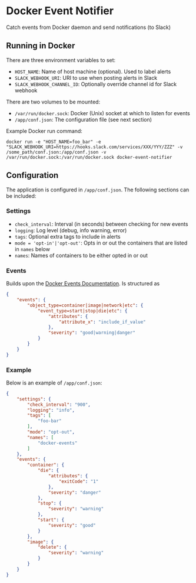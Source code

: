 # Docker Event Notifier

Catch events from Docker daemon and send notifications (to Slack)


## Running in Docker

There are three environment variables to set:

* `HOST_NAME`: Name of host machine (optional). Used to label alerts
* `SLACK_WEBHOOK_URI`: URI to use when posting alerts in Slack
* `SLACK_WEBHOOK_CHANNEL_ID`: Optionally override channel id for Slack webhook

There are two volumes to be mounted:

* `/var/run/docker.sock`: Docker (Unix) socket at which to listen for events
* `/app/conf.json`: The configuration file (see next section)

Example Docker run command:

`docker run -e "HOST_NAME=foo_bar" -e "SLACK_WEBHOOK_URI=https://hooks.slack.com/services/XXX/YYY/ZZZ" -v /some_path/conf.json:/app/conf.json -v /var/run/docker.sock:/var/run/docker.sock docker-event-notifier`


## Configuration

The application is configured in `/app/conf.json`. The following sections can be included:

### Settings
* `check_interval`: Interval (in seconds) between checking for new events
* `logging`: Log level (debug, info warning, error)
* `tags`: Optional extra tags to include in alerts
* `mode = 'opt-in'|'opt-out'`: Opts in or out the containers that are listed in `names` below
* `names`: Names of containers to be either opted in or out

### Events
Builds upon the [Docker Events Documentation](https://docs.docker.com/engine/reference/commandline/events/). Is structured as

```json
{
    "events": {
        "object_type=container|image|network|etc": {
            "event_type=start|stop|die|etc": {
                "attributes": {
                    "attribute_x": "include_if_value"
                },
                "severity": "good|warning|danger"
            }
        }
    }
}
```

### Example
Below is an example of `/app/conf.json`:

```json
{
    "settings": {
        "check_interval": "900",
        "logging": "info",
        "tags": [
            "foo-bar"
        ],
        "mode": "opt-out",
        "names": [
            "docker-events"
        ]
    },
    "events": {
        "container": {
            "die": {
                "attributes": {
                    "exitCode": "1"
                },
                "severity": "danger"
            },
            "stop": {
                "severity": "warning"
            },
            "start": {
                "severity": "good"
            }
        },
        "image": {
            "delete": {
                "severity": "warning"
            }
        }
    }
}
```